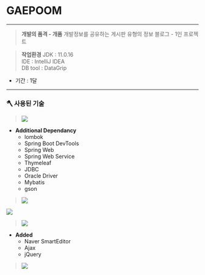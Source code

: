 # GAEPOOM
***
> **개발의 품격 - 개품**
개발정보를 공유하는 게시판 유형의 정보 블로그 - 1인 프로젝트<br>

> **작업환경**
JDK : 11.0.16<br>
IDE : IntelliJ IDEA<br>
DB tool : DataGrip
    
+ 기간 : 1달

***
### 🪓  사용된 기술
> <img src="https://img.shields.io/badge/SpringBoot-6DB33F?style=for-the-badge&logo=springboot&logoColor=white"> <br>
+  **Additional Dependancy**
   + lombok
   + Spring Boot DevTools
   + Spring Web
   + Spring Web Service
   + Thymeleaf
   + JDBC
   + Oracle Driver
   + Mybatis
   + gson
> <img src="https://img.shields.io/badge/HTML5-E34F26?style=flat&logo=html5&logoColor=white">
<img src="https://img.shields.io/badge/CSS3-1572B6?style=flat&logo=css3&logoColor=white">

> <img src="https://img.shields.io/badge/JavaScript-F7DF1E?style=flat&logo=javascript&logoColor=white">
+  **Added**
   + Naver SmartEditor
   + Ajax
   + jQuery
> <img src="https://img.shields.io/badge/KakaoLogin-FFCD00?style=flat&logo=kakao&logoColor=white">
